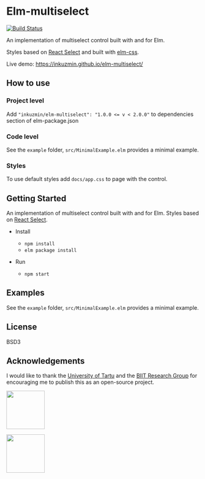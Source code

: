 # Elm-multiselect

[![Build Status](https://travis-ci.org/inkuzmin/elm-multiselect.svg?branch=master)](https://travis-ci.org/inkuzmin/elm-multiselect)

An implementation of multiselect control built with and for Elm.

Styles based on [React Select](http://jedwatson.github.io/react-select/) and built with [elm-css](https://github.com/rtfeldman/elm-css).

Live demo: https://inkuzmin.github.io/elm-multiselect/

## How to use

### Project level
Add `"inkuzmin/elm-multiselect": "1.0.0 <= v < 2.0.0"` to dependencies section of elm-package.json

### Code level
See the `example` folder, `src/MinimalExample.elm` provides a minimal example.

### Styles
To use default styles add `docs/app.css` to page with the control.

## Getting Started

An implementation of multiselect control built with and for Elm.
Styles based on [React Select](https://jedwatson.github.io/react-select/).

* Install
    * `npm install`
    * `elm package install`
    
* Run
    * `npm start`

## Examples

See the `example` folder, `src/MinimalExample.elm` provides a minimal example.

## License

BSD3

## Acknowledgements

I would like to thank the [University of Tartu](http://www.ut.ee/et) and the [BIIT Research Group](http://biit.cs.ut.ee/) for encouraging me to publish this as an open-source project.

[<img src="https://inkuzmin.github.io/logos/assets/unitartu.svg" width="100">](https://www.ut.ee/en)

[<img src="https://inkuzmin.github.io/logos/assets/biit.svg" width="100">](https://biit.cs.ut.ee/)

